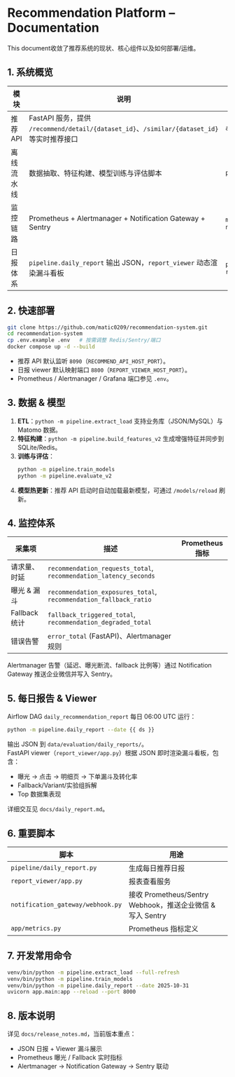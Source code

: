 # Recommendation Platform – Documentation

This document收敛了推荐系统的现状、核心组件以及如何部署/运维。

## 1. 系统概览

| 模块 | 说明 | 关键路径 |
| --- | --- | --- |
| 推荐 API | FastAPI 服务，提供 `/recommend/detail/{dataset_id}`、`/similar/{dataset_id}` 等实时推荐接口 | `app/main.py` |
| 离线流水线 | 数据抽取、特征构建、模型训练与评估脚本 | `pipeline/` |
| 监控链路 | Prometheus + Alertmanager + Notification Gateway + Sentry | `monitoring/`, `notification_gateway/` |
| 日报体系 | `pipeline.daily_report` 输出 JSON，`report_viewer` 动态渲染漏斗看板 | `pipeline/daily_report.py`, `report_viewer/` |

## 2. 快速部署

```bash
git clone https://github.com/matic0209/recommendation-system.git
cd recommendation-system
cp .env.example .env   # 按需调整 Redis/Sentry/端口
docker compose up -d --build
```

- 推荐 API 默认监听 `8090`（`RECOMMEND_API_HOST_PORT`）。
- 日报 viewer 默认映射端口 `8800`（`REPORT_VIEWER_HOST_PORT`）。
- Prometheus / Alertmanager / Grafana 端口参见 `.env`。

## 3. 数据 & 模型

1. **ETL**：`python -m pipeline.extract_load` 支持业务库（JSON/MySQL）与 Matomo 数据。
2. **特征构建**：`python -m pipeline.build_features_v2` 生成增强特征并同步到 SQLite/Redis。
3. **训练与评估**：
   ```bash
   python -m pipeline.train_models
   python -m pipeline.evaluate_v2
   ```
4. **模型热更新**：推荐 API 启动时自动加载最新模型，可通过 `/models/reload` 刷新。

## 4. 监控体系

| 采集项 | 描述 | Prometheus 指标 |
| --- | --- | --- |
| 请求量、时延 | `recommendation_requests_total`, `recommendation_latency_seconds` |
| 曝光 & 漏斗 | `recommendation_exposures_total`, `recommendation_fallback_ratio` |
| Fallback 统计 | `fallback_triggered_total`, `recommendation_degraded_total` |
| 错误告警 | `error_total` (FastAPI)、Alertmanager 规则 |

Alertmanager 告警（延迟、曝光断流、fallback 比例等）通过 Notification Gateway 推送企业微信并写入 Sentry。

## 5. 每日报告 & Viewer

Airflow DAG `daily_recommendation_report` 每日 06:00 UTC 运行：
```bash
python -m pipeline.daily_report --date {{ ds }}
```
输出 JSON 到 `data/evaluation/daily_reports/`。  
FastAPI viewer（`report_viewer/app.py`）根据 JSON 即时渲染漏斗看板，包含：

- 曝光 → 点击 → 明细页 → 下单漏斗及转化率
- Fallback/Variant/实验组拆解
- Top 数据集表现

详细交互见 `docs/daily_report.md`。

## 6. 重要脚本

| 脚本 | 用途 |
| --- | --- |
| `pipeline/daily_report.py` | 生成每日推荐日报 |
| `report_viewer/app.py` | 报表查看服务 |
| `notification_gateway/webhook.py` | 接收 Prometheus/Sentry Webhook，推送企业微信 & 写入 Sentry |
| `app/metrics.py` | Prometheus 指标定义 |

## 7. 开发常用命令

```bash
venv/bin/python -m pipeline.extract_load --full-refresh
venv/bin/python -m pipeline.train_models
venv/bin/python -m pipeline.daily_report --date 2025-10-31
uvicorn app.main:app --reload --port 8000
```

## 8. 版本说明

详见 `docs/release_notes.md`，当前版本重点：

- JSON 日报 + Viewer 漏斗展示
- Prometheus 曝光 / Fallback 实时指标
- Alertmanager → Notification Gateway → Sentry 联动
